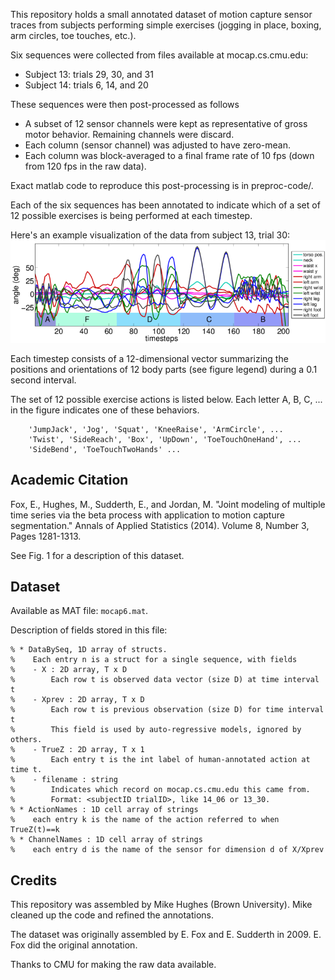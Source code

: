 This repository holds a small annotated dataset of motion capture sensor traces from subjects performing simple exercises (jogging in place, boxing, arm circles, toe touches, etc.).

Six sequences were collected from files available at mocap.cs.cmu.edu:
* Subject 13: trials 29, 30, and 31
* Subject 14: trials 6, 14, and 20

These sequences were then post-processed as follows
* A subset of 12 sensor channels were kept as representative of gross motor behavior. Remaining channels were discard.
* Each column (sensor channel) was adjusted to have zero-mean.
* Each column was block-averaged to a final frame rate of 10 fps (down from 120 fps in the raw data). 

Exact matlab code to reproduce this post-processing is in preproc-code/.

Each of the six sequences has been annotated to indicate which of a set of 12 possible exercises is being performed at each timestep. 

Here's an example visualization of the data from subject 13, trial 30:
![Subject 13 trial 30](13_30_AnnotatedData.png)

Each timestep consists of a 12-dimensional vector summarizing the positions and orientations of 12 body parts (see figure legend) during a 0.1 second interval. 

The set of 12 possible exercise actions is listed below. Each letter A, B, C, ... in the figure indicates one of these behaviors.
```
    'JumpJack', 'Jog', 'Squat', 'KneeRaise', 'ArmCircle', ...
    'Twist', 'SideReach', 'Box', 'UpDown', 'ToeTouchOneHand', ...
    'SideBend', 'ToeTouchTwoHands' ...
```


Academic Citation
-----

Fox, E., Hughes, M., Sudderth, E., and Jordan, M. "Joint modeling of multiple time series via the beta process with application to motion capture segmentation." Annals of Applied Statistics (2014). Volume 8, Number 3, Pages 1281-1313.

See Fig. 1 for a description of this dataset.


Dataset
-----

Available as MAT file: `mocap6.mat`. 

Description of fields stored in this file:
```
% * DataBySeq, 1D array of structs.
%    Each entry n is a struct for a single sequence, with fields
%    - X : 2D array, T x D
%        Each row t is observed data vector (size D) at time interval t
%    - Xprev : 2D array, T x D
%        Each row t is previous observation (size D) for time interval t
%        This field is used by auto-regressive models, ignored by others.
%    - TrueZ : 2D array, T x 1
%        Each entry t is the int label of human-annotated action at time t.
%    - filename : string
%        Indicates which record on mocap.cs.cmu.edu this came from.
%        Format: <subjectID trialID>, like 14_06 or 13_30.
% * ActionNames : 1D cell array of strings
%    each entry k is the name of the action referred to when TrueZ(t)==k
% * ChannelNames : 1D cell array of strings
%    each entry d is the name of the sensor for dimension d of X/Xprev
```

Credits
-----
This repository was assembled by Mike Hughes (Brown University).
Mike cleaned up the code and refined the annotations.

The dataset was originally assembled by E. Fox and E. Sudderth in 2009.
E. Fox did the original annotation.

Thanks to CMU for making the raw data available.

